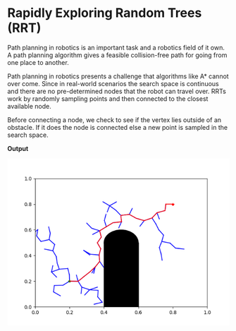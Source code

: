 # Rapidly Exploring Random Trees (RRT)

Path planning in robotics is an important task and a robotics field of it own. A path planning algorithm gives a feasible collision-free path for going from one place to another.  

Path planning in robotics presents a challenge that algorithms like A* cannot over come. Since in real-world scenarios the search space is continuous and there are no pre-determined nodes that the robot can travel over. RRTs work by randomly sampling points and then connected to the closest available node. 

Before connecting a node, we check to see if the vertex lies outside of an obstacle. If it does the node is connected else a new point is sampled in the search space. 

**Output**

![Path (red) from source to destination](https://github.com/vakharia-aarya/RRT/blob/main/test_planar_rrt_graph.png)
